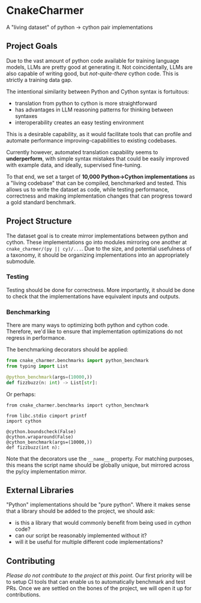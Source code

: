 # CnakeCharmer

A "living dataset" of python -> cython pair implementations


## Project Goals

Due to the vast amount of python code available for training language models,
LLMs are pretty good at generating it. Not coincidentally, LLMs are also capable
of writing good, but *not-quite-there* cython code. This is strictly a training data
gap.

The intentional similarity between Python and Cython syntax is fortuitous:
- translation from python to cython is more straightforward
- has advantages in LLM reasoning patterns for thinking between syntaxes
- interoperability creates an easy testing environment

This is a desirable capability, as it would facilitate tools that can
profile and automate performance improving-capabilities to existing codebases.

Currently however, automated translation capability seems to **underperform**, with simple syntax mistakes that
could be easily improved with example data, and ideally, supervised fine-tuning.

To that end, we set a target of **10,000 Python->Cython implementations** as a "living codebase" that can be
compiled, benchmarked and tested. This allows us to write the dataset as code, while testing performance,
correctness and making implementation changes that can progress toward a gold standard benchmark.

## Project Structure

The dataset goal is to create mirror implementations between python and cython. These implementations go into
modules mirroring one another at `cnake_charmer/(py || cy)/...`. Due to the size, and potential usefulness of a
taxonomy, it should be organizing implementations into an appropriately submodule.

### Testing

Testing should be done for correctness. More importantly, it should be done to check that the implementations have
equivalent inputs and outputs.

### Benchmarking

There are many ways to optimizing both python and cython code. Therefore, we'd like to ensure that implementation
optimizations do not regress in performance.

The benchmarking decorators should be applied:
```python
from cnake_charmer.benchmarks import python_benchmark
from typing import List

@python_benchmark(args=(10000,))
def fizzbuzz(n: int) -> List[str]:
```

Or perhaps:
```cython
from cnake_charmer.benchmarks import cython_benchmark

from libc.stdio cimport printf
import cython

@cython.boundscheck(False)
@cython.wraparound(False)
@cython_benchmark(args=(10000,))
def fizzbuzz(int n):
```

Note that the decorators use the `__name__` property. For matching purposes, this means the script name should be
globally unique, but mirrored across the py/cy implementation mirror.


## External Libraries

"Python" implementations should be "pure python". Where it makes sense that a library should be added to the project,
we should ask:

- is this a library that would commonly benefit from being used in *cython* code?
- can our script be reasonably implemented without it?
- will it be useful for multiple different code implementations?


## Contributing

*Please do not contribute to the project at this point.* Our first priority will be to setup CI tools that
can enable us to automatically benchmark and test PRs. Once we are settled on the bones of the project,
we will open it up for contributions.
